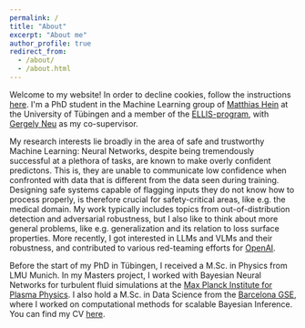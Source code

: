 ```yaml
---
permalink: /
title: "About"
excerpt: "About me"
author_profile: true
redirect_from: 
  - /about/
  - /about.html
---
```




Welcome to my website! In order to decline cookies, follow the instructions [here](https://imgur.com/gallery/rick-astley-4IKKkOP). I'm a PhD student in the Machine Learning group of [Matthias Hein](https://uni-tuebingen.de/fakultaeten/mathematisch-naturwissenschaftliche-fakultaet/fachbereiche/informatik/lehrstuehle/maschinelles-lernen/team/prof-dr-matthias-hein/) at the University of Tübingen and a member of the [ELLIS-program](https://ellis.eu/), with [Gergely Neu](http://cs.bme.hu/~gergo/) as my co-supervisor. 

My research interests lie broadly in the area of safe and trustworthy Machine Learning: Neural Networks, despite being tremendously successful at a plethora of tasks, are known to make overly confident predictons. This is, they are unable to communicate low confidence when confronted with data that is different from the data seen during training. Designing safe systems capable of flagging inputs they do not know how to process properly, is therefore crucial for safety-critical areas, like e.g. the medical domain. My work typically includes topics from out-of-distribution detection and adversarial robustness, but I also like to think about more general problems, like e.g. generalization and its relation to loss surface properties. More recently, I got interested in LLMs and VLMs and their robustness, and contributed to various red-teaming efforts for [OpenAI](https://openai.com/index/gpt-4o-system-card/).

Before the start of my PhD in Tübingen, I received a M.Sc. in Physics from LMU Munich. In my Masters project, I worked with Bayesian Neural Networks for turbulent fluid simulations at the [Max Planck Institute for Plasma Physics](https://www.ipp.mpg.de/en). I also hold a M.Sc. in Data Science from the [Barcelona GSE](https://bse.eu/), where I worked on computational methods for scalable Bayesian Inference. You can find my CV [here](https://mueller-mp.github.io/files/CV.pdf).
